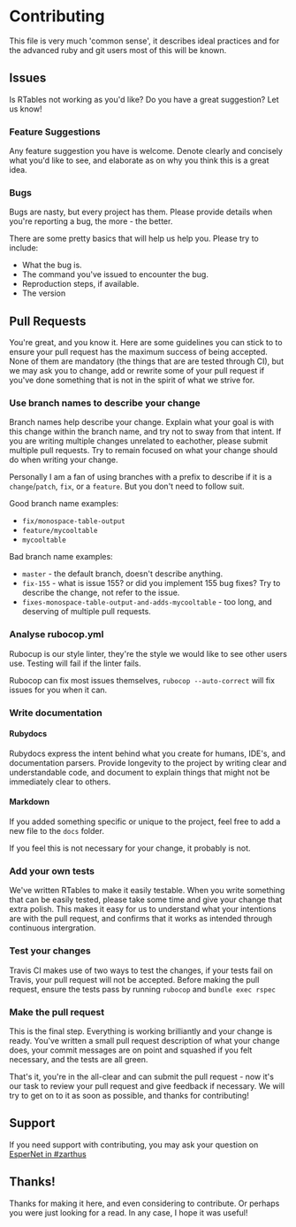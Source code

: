 # Contributing

This file is very much 'common sense', it describes ideal practices and for the advanced ruby and git users most of
this will be known.

## Issues

Is RTables not working as you'd like? Do you have a great suggestion? Let us know!

### Feature Suggestions

Any feature suggestion you have is welcome. Denote clearly and concisely what you'd like to see, and elaborate as on
why you think this is a great idea.

### Bugs

Bugs are nasty, but every project has them. Please provide details when you're reporting a bug, the more - the better.

There are some pretty basics that will help us help you. Please try to include:

- What the bug is.
- The command you've issued to encounter the bug.
- Reproduction steps, if available.
- The version

## Pull Requests

You're great, and you know it. Here are some guidelines you can stick to to ensure your pull request has the maximum
success of being accepted. None of them are mandatory (the things that are are tested through CI), but we may ask you
to change, add or rewrite some of your pull request if you've done something that is not in the spirit of what we
strive for.

### Use branch names to describe your change

Branch names help describe your change. Explain what your goal is with this change within the branch name, and try
not to sway from that intent. If you are writing multiple changes unrelated to eachother, please submit multiple pull
requests. Try to remain focused on what your change should do when writing your change.

Personally I am a fan of using branches with a prefix to describe if it is a `change`/`patch`, `fix`, or a `feature`.
But you don't need to follow suit.

Good branch name examples:
- `fix/monospace-table-output`
- `feature/mycooltable`
- `mycooltable`

Bad branch name examples:
- `master` - the default branch, doesn't describe anything.
- `fix-155` - what is issue 155? or did you implement 155 bug fixes? Try to describe the change, not refer to the issue.
- `fixes-monospace-table-output-and-adds-mycooltable` - too long, and deserving of multiple pull requests.

### Analyse rubocop.yml

Rubocup is our style linter, they're the style we would like to see other users use. Testing will fail if the linter
fails.

Rubocop can fix most issues themselves, `rubocop --auto-correct` will fix issues for you when it can.

### Write documentation

#### Rubydocs

Rubydocs express the intent behind what you create for humans, IDE's, and documentation parsers. Provide longevity to
the project by writing clear and understandable code, and document to explain things that might not be immediately
clear to others.

#### Markdown

If you added something specific or unique to the project, feel free to add a new file to the `docs` folder.

If you feel this is not necessary for your change, it probably is not.

### Add your own tests

We've written RTables to make it easily testable. When you write something that can be easily tested, please take some time
and give your change that extra polish. This makes it easy for us to understand what your intentions are with the pull
request, and confirms that it works as intended through continuous intergration.

### Test your changes

Travis CI makes use of two ways to test the changes, if your tests fail on Travis, your pull request will not be
accepted. Before making the pull request, ensure the tests pass by running `rubocop` and `bundle exec rspec`

### Make the pull request

This is the final step. Everything is working brilliantly and your change is ready. You've written a small pull request
description of what your change does, your commit messages are on point and squashed if you felt necessary, and the
tests are all green.

That's it, you're in the all-clear and can submit the pull request - now it's our task to review your pull request
and give feedback if necessary. We will try to get on to it as soon as possible, and thanks for contributing!

## Support

If you need support with contributing, you may ask your question on
[EsperNet in #zarthus](https://webchat.esper.net?channels=zarthus)

## Thanks!

Thanks for making it here, and even considering to contribute. Or perhaps you were just looking for a read. In any
case, I hope it was useful!

